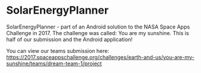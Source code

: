 # SolarEnergyPlanner
SolarEnergyPlanner - part of an Android solution to the NASA Space Apps Challenge in 2017. The challenge was called: You are my sunshine. This is half of our submission and the Android application!

You can view our teams submission here: https://2017.spaceappschallenge.org/challenges/earth-and-us/you-are-my-sunshine/teams/dream-team-1/project
